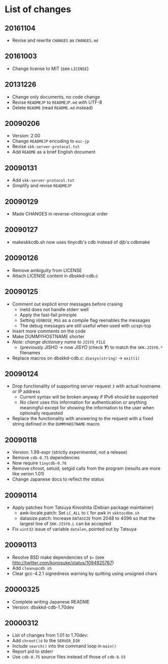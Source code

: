 # List of changes

## 20161104

* Revise and rewrite `CHANGES` as `CHANGES.md`

## 20161003

* Change license to MIT (see `LICENSE`)

## 20131226

* Change only documents, no code change
* Revise `READMEJP` to `READMEJP.md` with UTF-8
* Delete `README` (read `README.md` instead)

## 20090206

* Version: 2.00
* Change `READMEJP` encoding to `euc-jp`
* Revise `skk-server-protocol.txt`
* Add `README` as a brief English document

## 20090131

* Add `skk-server-protocol.txt`
* Simplify and revise `READMEJP`

## 20090129

* Made CHANGES in reverse-chlonogical order

## 20090127

* makeskkcdb.sh now uses tinycdb's cdb instead of djb's cdbmake

## 20090126

* Remove ambiguity from LICENSE
* Attach LICENSE content in dbskkd-cdb.c

## 20090125

* Comment out explicit error messages before crasing
  - inetd does not handle stderr well
  - Apply the fast-fail principle
  - Setting `VERBOSE_MSG` as a compile flag reenables the messages
  - The debug messages are still useful when used with ucspi-tcp
* Insert more comments on the code
* Make DUMMYHOSTNAME shorter
* *Note: change dictionary name to* `JISYO_FILE`
  - (previously JISHO -> now *JISYO* (check ***Y***) to match the `SKK-JISYO.*` filenames
* Replace macros on dbskkd-cdb.c: `diesys(string)` -> `exit(1)`

## 20090124

* Drop functionality of supporting server request `3` with actual hostname or IP address 
  - Current syntax will be broken anyway if IPv6 should be supported
  - *No client* uses this information for authentication or anything meaningful except for showing the information to the user when optionally requested
* Replace the functionality with answering to the request with a fixed string defined in the `DUMMYHOSTNAME` macro

## 20090118

* Version: 1.99-expr (strictly *experimental*, *not* a release)
* Remove `cdb-0.75` dependencies
* Now require `tinycdb-0.76` 
* Remove chroot, setuid, setgid calls from the program (results are more like verion 1.01)
* Change Japanese docs to reflect the status

## 20090114

* Apply patches from Tatsuya Kinoshita (Debian package maintainer)
  - awk-locale.patch: Set `LC_ALL` to `C` for awk in `skktocdbm.sh`
  - datasize.patch: Increase `DATASIZE` from 2048 to 4096 so that the largest line of `SKK-JISYO.L` can be accepted
* Fix `uint32` issue of variable `datalen`, pointed out by Tatsuya

## 20090113

* Resolve BSD make dependencies of `$>` (see http://twitter.com/konosuke/status/1094925767)
* Add `cleanupcdb.sh`
* Clear gcc-4.2.1 signedness warning by quitting using unsigned chars

## 20000325

* Complete writing Japanese README
* Version: dbskkd-cdb-1.70dev

## 20000312

* List of changes from 1.01 to 1.70dev:
* Add `chroot()`s to the `SERVER_DIR`
* Include `search()` into the command loop in `main()`
* Report pid to stderr
* Use `cdb-0.75` source files instead of those of `cdb-0.55`
